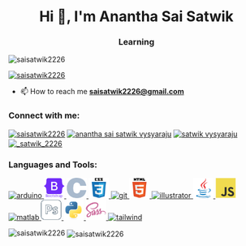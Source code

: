 <h1 align="center">Hi 👋, I'm Anantha Sai Satwik</h1>
<h3 align="center">Learning</h3>

<p align="left"> <img src="https://komarev.com/ghpvc/?username=saisatwik2226&label=Profile%20views&color=0e75b6&style=flat" alt="saisatwik2226" /> </p>

<p align="left"> <a href="https://github.com/ryo-ma/github-profile-trophy"><img src="https://github-profile-trophy.vercel.app/?username=saisatwik2226" alt="saisatwik2226" /></a> </p>

- 📫 How to reach me **saisatwik2226@gmail.com**

<h3 align="left">Connect with me:</h3>
<p align="left">
<a href="https://twitter.com/saisatwik2226" target="blank"><img align="center" src="https://cdn.jsdelivr.net/npm/simple-icons@3.0.1/icons/twitter.svg" alt="saisatwik2226" height="30" width="40" /></a>
<a href="https://linkedin.com/in/anantha-sai-satwik-vysyaraju" target="blank"><img align="center" src="https://cdn.jsdelivr.net/npm/simple-icons@3.0.1/icons/linkedin.svg" alt="anantha sai satwik vysyaraju" height="30" width="40" /></a>
<a href="https://www.facebook.com/profile.php?id=100011199968863" target="blank"><img align="center" src="https://cdn.jsdelivr.net/npm/simple-icons@3.0.1/icons/facebook.svg" alt="satwik vysyaraju" height="30" width="40" /></a>
<a href="https://instagram.com/_satwik_2226" target="blank"><img align="center" src="https://cdn.jsdelivr.net/npm/simple-icons@3.0.1/icons/instagram.svg" alt="_satwik_2226" height="30" width="40" /></a>
</p>

<h3 align="left">Languages and Tools:</h3>
<p align="left"> <a href="https://www.arduino.cc/" target="_blank"> <img src="https://cdn.worldvectorlogo.com/logos/arduino-1.svg" alt="arduino" width="40" height="40"/> </a> <a href="https://getbootstrap.com" target="_blank"> <img src="https://raw.githubusercontent.com/devicons/devicon/master/icons/bootstrap/bootstrap-plain-wordmark.svg" alt="bootstrap" width="40" height="40"/> </a> <a href="https://www.cprogramming.com/" target="_blank"> <img src="https://raw.githubusercontent.com/devicons/devicon/master/icons/c/c-original.svg" alt="c" width="40" height="40"/> </a> <a href="https://www.w3schools.com/css/" target="_blank"> <img src="https://raw.githubusercontent.com/devicons/devicon/master/icons/css3/css3-original-wordmark.svg" alt="css3" width="40" height="40"/> </a> <a href="https://git-scm.com/" target="_blank"> <img src="https://www.vectorlogo.zone/logos/git-scm/git-scm-icon.svg" alt="git" width="40" height="40"/> </a> <a href="https://www.w3.org/html/" target="_blank"> <img src="https://raw.githubusercontent.com/devicons/devicon/master/icons/html5/html5-original-wordmark.svg" alt="html5" width="40" height="40"/> </a> <a href="https://www.adobe.com/in/products/illustrator.html" target="_blank"> <img src="https://www.vectorlogo.zone/logos/adobe_illustrator/adobe_illustrator-icon.svg" alt="illustrator" width="40" height="40"/> </a> <a href="https://www.java.com" target="_blank"> <img src="https://raw.githubusercontent.com/devicons/devicon/master/icons/java/java-original.svg" alt="java" width="40" height="40"/> </a> <a href="https://developer.mozilla.org/en-US/docs/Web/JavaScript" target="_blank"> <img src="https://raw.githubusercontent.com/devicons/devicon/master/icons/javascript/javascript-original.svg" alt="javascript" width="40" height="40"/> </a> <a href="https://www.mathworks.com/" target="_blank"> <img src="https://raw.githubusercontent.com/simple-icons/simple-icons/master/icons/mathworks.svg" alt="matlab" width="40" height="40"/> </a> <a href="https://www.photoshop.com/en" target="_blank"> <img src="https://raw.githubusercontent.com/devicons/devicon/master/icons/photoshop/photoshop-line.svg" alt="photoshop" width="40" height="40"/> </a> <a href="https://www.python.org" target="_blank"> <img src="https://raw.githubusercontent.com/devicons/devicon/master/icons/python/python-original.svg" alt="python" width="40" height="40"/> </a> <a href="https://sass-lang.com" target="_blank"> <img src="https://raw.githubusercontent.com/devicons/devicon/master/icons/sass/sass-original.svg" alt="sass" width="40" height="40"/> </a> <a href="https://tailwindcss.com/" target="_blank"> <img src="https://www.vectorlogo.zone/logos/tailwindcss/tailwindcss-icon.svg" alt="tailwind" width="40" height="40"/> </a> </p>

<p><img align="left" src="https://github-readme-stats.vercel.app/api/top-langs?username=saisatwik2226&show_icons=true&locale=en&layout=compact" alt="saisatwik2226" /></p>

<p>&nbsp;<img align="center" src="https://github-readme-stats.vercel.app/api?username=saisatwik2226&show_icons=true&locale=en" alt="saisatwik2226" /></p>
